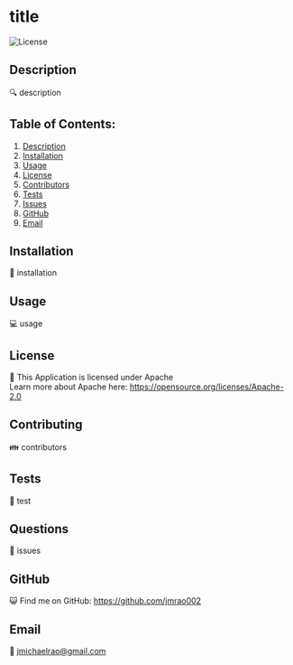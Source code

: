 # title

![License](https://img.shields.io/badge/License-Apache%202.0-blue.svg)

## Description
🔍 description

## Table of Contents:
1. [Description](#description)
2. [Installation](#installation)
3. [Usage](#usage)
4. [License](#license)
5. [Contributors](#contributors)
6. [Tests](#tests)
7. [Issues](#issues)
8. [GitHub](#username)
9. [Email](#email)

## Installation
💾 installation

## Usage
💻 usage

## License
📜 This Application is licensed under Apache<br>
Learn more about Apache here: https://opensource.org/licenses/Apache-2.0

## Contributing
👪 contributors

## Tests
🧪 test

## Questions
🤔 issues

## GitHub
😺 Find me on GitHub: https://github.com/jmrao002

## Email
📧 jmichaelrao@gmail.com
